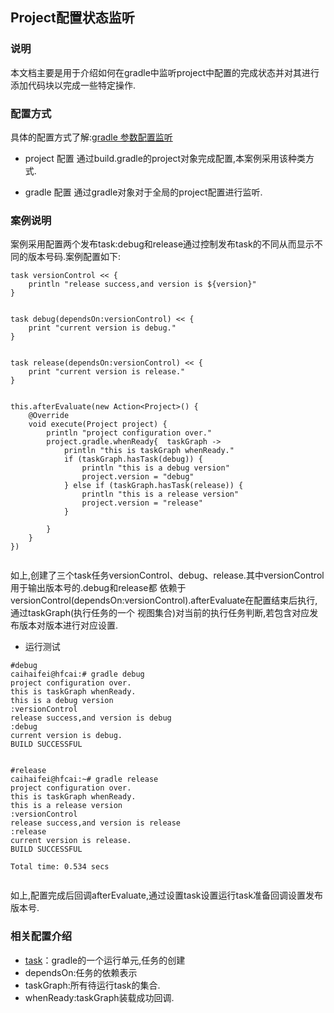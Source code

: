 ## Project配置状态监听


### 说明
本文档主要是用于介绍如何在gradle中监听project中配置的完成状态并对其进行添加代码块以完成一些特定操作.


### 配置方式
具体的配置方式了解:[gradle 参数配置监听](http://www.enjoytoday.cn/posts/279)
+ project 配置
  通过build.gradle的project对象完成配置,本案例采用该种类方式.
  
+ gradle 配置
  通过gradle对象对于全局的project配置进行监听.
  
  
  
  
### 案例说明
案例采用配置两个发布task:debug和release通过控制发布task的不同从而显示不同的版本号码.案例配置如下:

```
task versionControl << {
    println "release success,and version is ${version}"
}


task debug(dependsOn:versionControl) << {
    print "current version is debug."
}


task release(dependsOn:versionControl) << {
    print "current version is release."
}


this.afterEvaluate(new Action<Project>() {
    @Override
    void execute(Project project) {
        println "project configuration over."
        project.gradle.whenReady{  taskGraph ->
            println "this is taskGraph whenReady."
            if (taskGraph.hasTask(debug)) {
                println "this is a debug version"
                project.version = "debug"
            } else if (taskGraph.hasTask(release)) {
                println "this is a release version"
                project.version = "release"
            }

        }
    }
})


```

如上,创建了三个task任务versionControl、debug、release.其中versionControl用于输出版本号的.debug和release都
依赖于versionControl(dependsOn:versionControl).afterEvaluate在配置结束后执行,通过taskGraph(执行任务的一个
视图集合)对当前的执行任务判断,若包含对应发布版本对版本进行对应设置.



- 运行测试


```
#debug
caihaifei@hfcai:# gradle debug
project configuration over.
this is taskGraph whenReady.
this is a debug version
:versionControl
release success,and version is debug
:debug
current version is debug.
BUILD SUCCESSFUL


#release
caihaifei@hfcai:~# gradle release
project configuration over.
this is taskGraph whenReady.
this is a release version
:versionControl
release success,and version is release
:release
current version is release.
BUILD SUCCESSFUL

Total time: 0.534 secs


```


如上,配置完成后回调afterEvaluate,通过设置task设置运行task准备回调设置发布版本号.



### 相关配置介绍
- [task](../../../../tree/master/projectTask)：gradle的一个运行单元,任务的创建
- dependsOn:任务的依赖表示
- taskGraph:所有待运行task的集合.
- whenReady:taskGraph装载成功回调.
